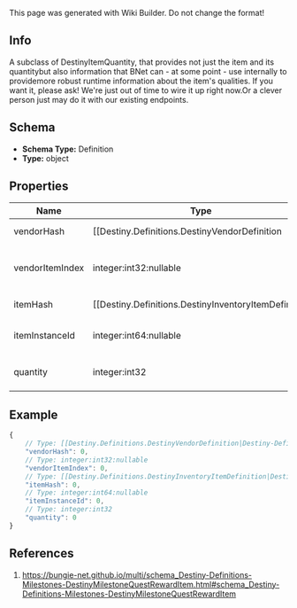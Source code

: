 <span class="wiki-builder">This page was generated with Wiki Builder. Do not change the format!</span>

## Info
A subclass of DestinyItemQuantity, that provides not just the item and its quantitybut also information that BNet can - at some point - use internally to providemore robust runtime information about the item's qualities. If you want it, please ask!  We're just out of time to wire it up right now.Or a clever person just may do it with our existing endpoints.

## Schema
* **Schema Type:** Definition
* **Type:** object

## Properties
Name | Type | Description
---- | ---- | -----------
vendorHash | [[Destiny.Definitions.DestinyVendorDefinition|Destiny-Definitions-DestinyVendorDefinition]]:integer:uint32:nullable | The quest reward item *may* be associated with a vendor.  If so,this is that vendor.  Use this hash to look up the DestinyVendorDefinition.
vendorItemIndex | integer:int32:nullable | The quest reward item *may* be associated with a vendor.  If so,this is the index of the item being sold, which we can use at runtimeto find instanced item information for the reward item.
itemHash | [[Destiny.Definitions.DestinyInventoryItemDefinition|Destiny-Definitions-DestinyInventoryItemDefinition]]:integer:uint32 | The hash identifier for the item in question.  Use it to look up the item's DestinyInventoryItemDefinition.
itemInstanceId | integer:int64:nullable | If this quantity is referring to a specific instance of an item, this will have the item's instance ID.Normally, this will be null.
quantity | integer:int32 | The amount of the item needed/available depending on the context of where DestinyItemQuantity is being used.

## Example
```javascript
{
    // Type: [[Destiny.Definitions.DestinyVendorDefinition|Destiny-Definitions-DestinyVendorDefinition]]:integer:uint32:nullable
    "vendorHash": 0,
    // Type: integer:int32:nullable
    "vendorItemIndex": 0,
    // Type: [[Destiny.Definitions.DestinyInventoryItemDefinition|Destiny-Definitions-DestinyInventoryItemDefinition]]:integer:uint32
    "itemHash": 0,
    // Type: integer:int64:nullable
    "itemInstanceId": 0,
    // Type: integer:int32
    "quantity": 0
}

```

## References
1. https://bungie-net.github.io/multi/schema_Destiny-Definitions-Milestones-DestinyMilestoneQuestRewardItem.html#schema_Destiny-Definitions-Milestones-DestinyMilestoneQuestRewardItem
